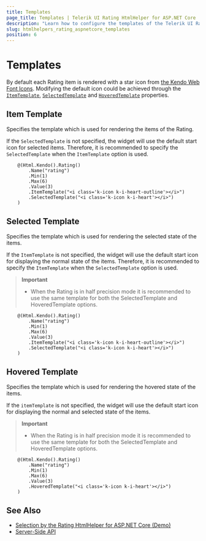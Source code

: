 ```yaml
---
title: Templates
page_title: Templates | Telerik UI Rating HtmlHelper for ASP.NET Core
description: "Learn how to configure the templates of the Telerik UI Rating for ASP.NET Core."
slug: htmlhelpers_rating_aspnetcore_templates
position: 6
---
```


# Templates

By default each Rating item is rendered with a star icon from [the Kendo Web Font Icons](https://docs.telerik.com/kendo-ui/styles-and-layout/icons-web). Modifying the default icon could be achieved through the [`ItemTemplate`](https://docs.telerik.com/aspnet-core/api//Kendo.Mvc.UI.Fluent/RatingBuilder#itemtemplatesystemstring), [`SelectedTemplate`](https://docs.telerik.com/aspnet-core/api//Kendo.Mvc.UI.Fluent/RatingBuilder#selectedtemplatesystemstring) and [`HoveredTemplate`](https://docs.telerik.com/aspnet-core/api//Kendo.Mvc.UI.Fluent/RatingBuilder#hoveredtemplatesystemstring) properties.

## Item Template

Specifies the template which is used for rendering the items of the Rating.

If the `SelectedTemplate` is not specified, the widget will use the default start icon for selected items. Therefore, it is recommended to specify the `SelectedTemplate` when the `ItemTemplate` option is used.

```Razor
    @(Html.Kendo().Rating()
        .Name("rating")
        .Min(1)
        .Max(6)
        .Value(3)
        .ItemTemplate("<i class='k-icon k-i-heart-outline'></i>")
        .SelectedTemplate("<i class='k-icon k-i-heart'></i>")
    )
```

## Selected Template

Specifies the template which is used for rendering the selected state of the items.

If the `ItemTemplate` is not specified, the widget will use the default start icon for displaying the normal state of the items. Therefore, it is recommended to specify the `ItemTemplate` when the `SelectedTemplate` option is used.

> **Important**
> * When the Rating is in half precision mode it is recommended to use the same template for both the SelectedTemplate and HoveredTemplate options.

```Razor
    @(Html.Kendo().Rating()
        .Name("rating")
        .Min(1)
        .Max(6)
        .Value(3)
        .ItemTemplate("<i class='k-icon k-i-heart-outline'></i>")
        .SelectedTemplate("<i class='k-icon k-i-heart'></i>")
    )
```

## Hovered Template

Specifies the template which is used for rendering the hovered state of the items.

If the `itemTemplate` is not specified, the widget will use the default start icon for displaying the normal and selected state of the items.

> **Important**
> * When the Rating is in half precision mode it is recommended to use the same template for both the SelectedTemplate and HoveredTemplate options.

```Razor
    @(Html.Kendo().Rating()
        .Name("rating")
        .Min(1)
        .Max(6)
        .Value(3)
        .HoveredTemplate("<i class='k-icon k-i-heart'></i>")
    )
```

## See Also

* [Selection by the Rating HtmlHelper for ASP.NET Core (Demo)](https://demos.telerik.com/aspnet-core/rating/selection)
* [Server-Side API](http://docs.telerik.com/aspnet-core/api/Kendo.Mvc/Rating)
